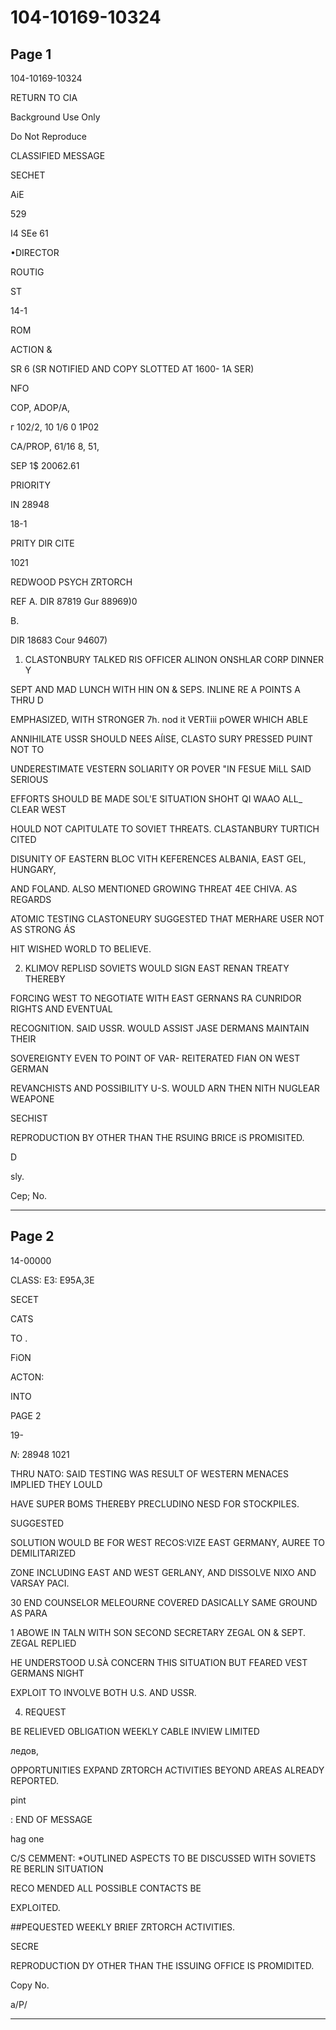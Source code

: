# 104-10169-10324

## Page 1

104-10169-10324

RETURN TO CIA

Background Use Only

Do Not Reproduce

CLASSIFIED MESSAGE

SECHET

AiE

529

I4 SEe 61

•DIRECTOR

ROUTIG

ST

14-1

ROM

ACTION &

SR 6 (SR NOTIFIED AND COPY SLOTTED AT 1600- 1A SER)

NFO

COP, ADOP/A,

г 102/2, 10 1/6 0 1P02

CA/PROP, 61/16 8, 51,

SEP 1$ 20062.61

PRIORITY

IN 28948

18-1

PRITY DIR CITE

1021

REDWOOD PSYCH ZRTORCH

REF A. DIR 87819 Gur 88969)0

B.

DIR 18683 Cour 94607)

1. CLASTONBURY TALKED RIS OFFICER ALINON ONSHLAR CORP DINNER Y

SEPT AND MAD LUNCH WITH HIN ON & SEPS. INLINE RE A POINTS A THRU D

EMPHASIZED, WITH STRONGER 7h. nod it VERTiii pOWER WHICH ABLE

ANNIHILATE USSR SHOULD NEES AÍISE, CLASTO SURY PRESSED PUINT NOT TO

UNDERESTIMATE VESTERN SOLIARITY OR POVER "IN FESUE MiLL SAID SERIOUS

EFFORTS SHOULD BE MADE SOL'E SITUATION SHOHT QI WAAO ALL_ CLEAR WEST

HOULD NOT CAPITULATE TO SOVIET THREATS. CLASTANBURY TURTICH CITED

DISUNITY OF EASTERN BLOC VITH KEFERENCES ALBANIA, EAST GEL, HUNGARY,

AND FOLAND. ALSO MENTIONED GROWING THREAT 4EE CHIVA. AS REGARDS

ATOMIC TESTING CLASTONEURY SUGGESTED THAT MERHARE USER NOT AS STRONG ÁS

HIT WISHED WORLD TO BELIEVE.

2. KLIMOV REPLISD SOVIETS WOULD SIGN EAST RENAN TREATY THEREBY

FORCING WEST TO NEGOTIATE WITH EAST GERNANS RA CUNRIDOR RIGHTS AND EVENTUAL

RECOGNITION. SAID USSR. WOULD ASSIST JASE DERMANS MAINTAIN THEIR

SOVEREIGNTY EVEN TO POINT OF VAR- REITERATED FIAN ON WEST GERMAN

REVANCHISTS AND POSSIBILITY U-S. WOULD ARN THEN NITH NUGLEAR WEAPONE

SECHIST

REPRODUCTION BY OTHER THAN THE RSUING BRICE iS PROMISITED.

D

sly.

Cep; No.

---

## Page 2

14-00000

CLASS: E3: E95A,3E

SECET

CATS

TO .

FiON

ACTON:

INTO

PAGE 2

19-

$N$: 28948 1021

THRU NATO: SAID TESTING WAS RESULT OF WESTERN MENACES IMPLIED THEY LOULD

HAVE SUPER BOMS THEREBY PRECLUDINO NESD FOR STOCKPILES.

SUGGESTED

SOLUTION WOULD BE FOR WEST RECOS:VIZE EAST GERMANY, AUREE TO DEMILITARIZED

ZONE INCLUDING EAST AND WEST GERLANY, AND DISSOLVE NIXO AND VARSAY PACI.

30 END COUNSELOR MELEOURNE COVERED DASICALLY SAME GROUND AS PARA

1 ABOWE IN TALN WITH SON SECOND SECRETARY ZEGAL ON & SEPT. ZEGAL REPLIED

HE UNDERSTOOD U.SÀ CONCERN THIS SITUATION BUT FEARED VEST GERMANS NIGHT

EXPLOIT TO INVOLVE BOTH U.S. AND USSR.

4. REQUEST

BE RELIEVED OBLIGATION WEEKLY CABLE INVIEW LIMITED

ледов,

OPPORTUNITIES EXPAND ZRTORCH ACTIVITIES BEYOND AREAS ALREADY REPORTED.

pint

: END OF MESSAGE

hag one

C/S CEMMENT: *OUTLINED ASPECTS TO BE DISCUSSED WITH SOVIETS RE BERLIN SITUATION

RECO MENDED ALL POSSIBLE CONTACTS BE

EXPLOITED.

##PEQUESTED WEEKLY BRIEF ZRTORCH ACTIVITIES.

SECRE

REPRODUCTION DY OTHER THAN THE ISSUING OFFICE IS PROMIDITED.

Copy No.

a/P/

---

